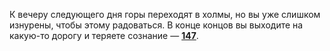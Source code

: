 К вечеру следующего дня горы переходят в холмы, но вы уже слишком изнурены, чтобы этому радоваться. В конце концов вы выходите на какую-то дорогу и теряете сознание — [**147**](#n_147).

